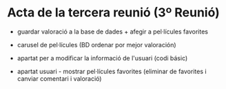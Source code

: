 # Acta de la tercera reunió (3º Reunió)

- guardar valoració a la base de dades + afegir a pel·lícules favorites

- carusel de pel·lícules (BD ordenar por mejor valoración)

- apartat per a modificar la informació de l'usuari (codi básic)

- apartat usuari - mostrar pel·lícules favorites (eliminar de favorites i canviar comentari i valoració)


